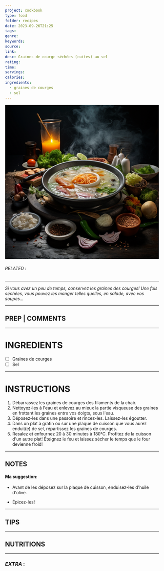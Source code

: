 ```yaml
---
project: cookbook
type: food
folder: recipes
date: 2023-09-26T21:25
tags: 
genre: 
keywords: 
source: 
link: 
desc: Graines de courge séchées (cuites) au sel
rating: 
time: 
servings: 
calories: 
ingredients:
  - graines de courges
  - sel
---
```


![IMAGE](_default.png)

###### *RELATED* : 
---
_Si vous avez un peu de temps, conservez les graines des courges! Une fois séchées, vous pouvez les manger telles quelles, en salade, avec vos soupes..._

---
## PREP | COMMENTS



---
# INGREDIENTS

- [ ] Graines de courges
- [ ] Sel

---
# INSTRUCTIONS

1. Débarrassez les graines de courges des filaments de la chair.
2. Nettoyez-les à l'eau et enlevez au mieux la partie visqueuse des graines en frottant les graines entre vos doigts, sous l'eau.
3. Déposez-les dans une passoire et rincez-les. Laissez-les égoutter.
4. Dans un plat à gratin ou sur une plaque de cuisson que vous aurez enduit(e) de sel, répartissez les graines de courges.
5. Resalez et enfournez 20 à 30 minutes à 180°C. Profitez de la cuisson d'un autre plat! Éteignez le feu et laissez sécher le temps que le four devienne froid!

---
## NOTES

#### **Ma suggestion:**

- Avant de les déposez sur la plaque de cuisson, enduisez-les d'huile d'olive.

  

- Épicez-les!

---
## TIPS



---
## NUTRITIONS



---
### *EXTRA* :



